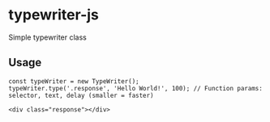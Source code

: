# typewriter-js

Simple typewriter class

## Usage

```
const typeWriter = new TypeWriter();
typeWriter.type('.response', 'Hello World!', 100); // Function params: selector, text, delay (smaller = faster)
```

```
<div class="response"></div>
```
